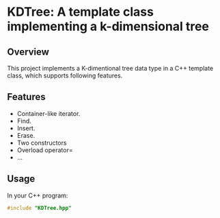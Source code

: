 # KDTree: A template class implementing a k-dimensional tree

## Overview
This project implements a K-dimentional tree data type in a C++ template class, which supports following features.

## Features
- Container-like iterator.
- Find.
- Insert.
- Erase.
- Two constructors
- Overload operator=
- ...

## Usage
In your C++ program:
```cpp
#include "KDTree.hpp"
```
